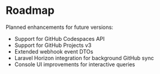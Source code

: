# Roadmap

Planned enhancements for future versions:

- Support for GitHub Codespaces API
- Support for GitHub Projects v3
- Extended webhook event DTOs
- Laravel Horizon integration for background GitHub sync
- Console UI improvements for interactive queries

